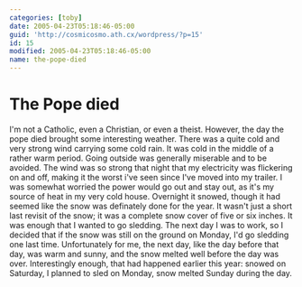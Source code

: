```yaml
---
categories: [toby]
date: 2005-04-23T05:18:46-05:00
guid: 'http://cosmicosmo.ath.cx/wordpress/?p=15'
id: 15
modified: 2005-04-23T05:18:46-05:00
name: the-pope-died
---
```


The Pope died
=============

I'm not a Catholic, even a Christian, or even a theist.  However, the day the pope died brought some interesting weather.  There was a quite cold and very strong wind carrying some cold rain.  It was cold in the middle of a rather warm period.  Going outside was generally miserable and to be avoided.  The wind was so strong that night that my electricity was flickering on and off, making it the worst i've seen since I've moved into my trailer.  I was somewhat worried the power would go out and stay out, as it's my source of heat in my very cold house.  Overnight it snowed, though it had seemed like the snow was definately done for the year.  It wasn't just a short last revisit of the snow; it was a complete snow cover of five or six inches.  It was enough that I wanted to go sledding.  The next day I was to work, so I decided that if the snow was still on the ground on Monday, I'd go sledding one last time.  Unfortunately for me, the next day, like the day before that day, was warm and sunny, and the snow melted well before the day was over.  Interestingly enough, that had happened earlier this year: snowed on Saturday, I planned to sled on Monday, snow melted Sunday during the day.
